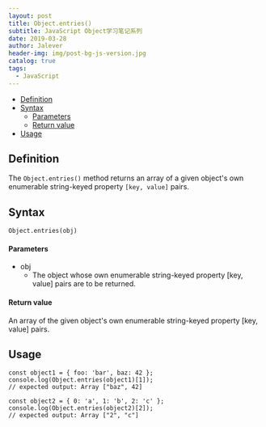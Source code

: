 ```yaml
---
layout: post
title: Object.entries()
subtitle: JavaScript Object学习笔记系列
date: 2019-03-28
author: Jalever
header-img: img/post-bg-js-version.jpg
catalog: true
tags:
  - JavaScript
---
```


- [Definition](#definition)
- [Syntax](#syntax)
    - [Parameters](#parameters)
    - [Return value](#return-value)
- [Usage](#usage)

## Definition
The `Object.entries()` method returns an array of a given object's own enumerable string-keyed property `[key, value]` pairs.

## Syntax
`Object.entries(obj)`

#### Parameters
* obj
  * The object whose own enumerable string-keyed property [key, value] pairs are to be returned.

#### Return value
An array of the given object's own enumerable string-keyed property [key, value] pairs.

## Usage
```
const object1 = { foo: 'bar', baz: 42 };
console.log(Object.entries(object1)[1]);
// expected output: Array ["baz", 42]

const object2 = { 0: 'a', 1: 'b', 2: 'c' };
console.log(Object.entries(object2)[2]);
// expected output: Array ["2", "c"]
```
